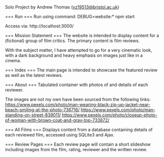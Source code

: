 Solo Project by Andrew Thomas (vz19513@bristol.ac.uk)

=== Run ===
Run using command: 
	DEBUG=website:* npm start
	
Access via:
	http://localhost:3000/

=== Mission Statement ===
The website is intended to display content for a (fictional) group of film critics. The primary content is film reviews.

With the subject matter, I have attempted to go for a very cinematic look, with a dark background and heavy emphasis on images just like in a cinema.

=== Index ===
The main page is intended to showcase the featured review as well as the latest reviews.

=== About ===
Tabulated container with photos of and details of each reviewer.

The images are not my own have been sourced from the following links:
https://www.pexels.com/photo/man-wearing-black-zip-up-jacket-near-beach-smiling-at-the-photo-736716/
https://www.pexels.com/photo/man-standing-on-street-839011/
https://www.pexels.com/photo/closeup-photo-of-woman-with-brown-coat-and-gray-top-733872/

=== All Films ===
Displays content from a database containing details of each reviewed film, accessed using SQLite3 and Ajax.

=== Review Pages ===
Each review page will contain a short slideshow including images from the film, rating, reviewer and the written review.
